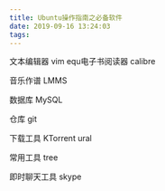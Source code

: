 ```yaml
---
title: Ubuntu操作指南之必备软件
date: 2019-09-16 13:24:03
tags:
---
```

文本编辑器
vim
equ电子书阅读器
calibre

音乐作谱
LMMS

数据库
MySQL

仓库
git

下载工具
KTorrent
ural

常用工具
tree

即时聊天工具
skype
